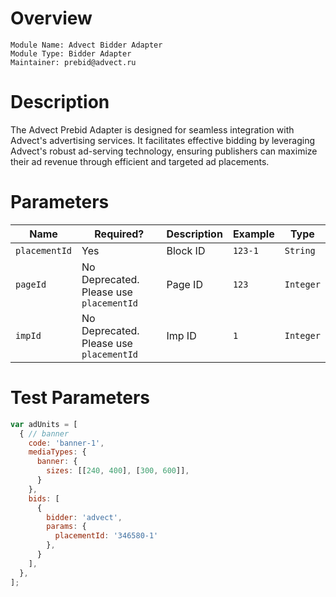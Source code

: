 # Overview

```
Module Name: Advect Bidder Adapter
Module Type: Bidder Adapter
Maintainer: prebid@advect.ru
```

# Description

The Advect Prebid Adapter is designed for seamless integration with Advect's advertising services. It facilitates effective bidding by leveraging Advect's robust ad-serving technology, ensuring publishers can maximize their ad revenue through efficient and targeted ad placements.

# Parameters

| Name          | Required?                                  | Description | Example | Type      |
|---------------|--------------------------------------------|-------------|---------|-----------|
| `placementId` | Yes                                        | Block ID    | `123-1` | `String`  |
| `pageId`      | No<br>Deprecated. Please use `placementId` | Page ID     | `123`   | `Integer` |
| `impId`       | No<br>Deprecated. Please use `placementId` | Imp ID      | `1`     | `Integer` |

# Test Parameters

```javascript
var adUnits = [
  { // banner
    code: 'banner-1',
    mediaTypes: {
      banner: {
        sizes: [[240, 400], [300, 600]],
      }
    },
    bids: [
      {
        bidder: 'advect',
        params: {
          placementId: '346580-1'
        },
      }
    ],
  },
];
```
